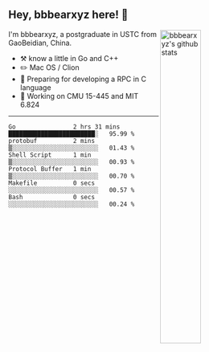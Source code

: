 ## Hey, bbbearxyz here! :wave:

<img align="right" alt="bbbearxyz's github stats" width="40%" src="https://github-readme-stats.vercel.app/api?username=bbbearxyz&show_icons=true">

I'm bbbearxyz, a postgraduate in USTC from GaoBeidian, China.

-   :hammer_and_pick:    know a little in Go and C++
-   :pencil2: Mac OS / Clion
-   :seedling: Preparing for developing a RPC in C language 
-   :thinking: Working on CMU 15-445 and MIT 6.824
---
<!--START_SECTION:waka-->

```text
Go                2 hrs 31 mins   ████████████████████████░   95.99 %
protobuf          2 mins          ▒░░░░░░░░░░░░░░░░░░░░░░░░   01.43 %
Shell Script      1 min           ▒░░░░░░░░░░░░░░░░░░░░░░░░   00.93 %
Protocol Buffer   1 min           ▒░░░░░░░░░░░░░░░░░░░░░░░░   00.70 %
Makefile          0 secs          ░░░░░░░░░░░░░░░░░░░░░░░░░   00.57 %
Bash              0 secs          ░░░░░░░░░░░░░░░░░░░░░░░░░   00.24 %
```

<!--END_SECTION:waka-->
